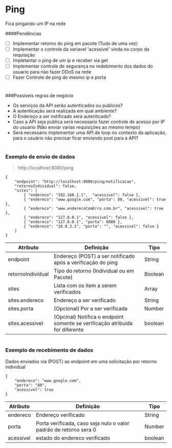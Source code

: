 # Ping
Fica pingando um IP na rede

####Pendências
-[ ] Implementar retorno do ping em pacote (Tudo de uma vez)
-[ ] Implementar o controle da variavel 'acessivel' vinda no corpo da requisição
-[ ] Impletantar o ping de um ip e receber via get
-[ ] Implementar controle de segurança no redebimento dos dados do usuario para não fazer DDoS na rede
-[ ] Fazer Controle de ping do mesmo ip e porta
#
###Possíveis regras de negócio
- Os serviços da API serão autenticados ou publicos?
- A autenticação será realizada em qual ambiente?
- O Endereço a ser notificado será autenticado?
- Caso a API seja publica será necessario fazer controle de acesso por IP do usuario (Não enviar varias requisições ao mesmo tempo)
- Será necessário implementar uma API de loop no contexto da aplicação, para o usuário não precisar ficar enviando post para a API?

#
### Exemplo de envio de dados

>http://localhost:8080/ping
>
```
{
	"endpoint": "http://localhost:8080/ping/notificacao",
	"retornoIndividual": false,
	"sites": [
		{ "endereco": "192.168.1.1",  "acessivel": false },
		{ "endereco": "www.google.com", "porta": 80, "acessivel": true },
		{ "endereco": "www.enderecoComErro.com.br", "acessivel": true },
		{ "endereco": "127.0.0.1", "acessivel": false },
		{ "endereco": "127.0.0.1", "porta": 8080 },
		{ "endereco": "10.0.3.1", "porta": "", "acessivel": false }
	]
}
```

|Atributo          |Definição| Tipo|
|------------------|---------|-----|
|endpoint          |Endereço (POST) a ser notificado após a verificação do ping | String |
|retornoIndividual | Tipo do retorno (Individual ou em Pacote)                  | Boolean |
|sites| Lista com os item a serem verificados| Array|
|sites.endereco|Endereço a ser verificado| String|
|sites.porta|(Opcional) Por a ser verificada|Number|
|sites.acessivel| (Opcinal) Notifica o endpoint somente se verificação atribuida for diferente | boolean|

#
### Exemplo de recebimento de dados
Dados enviados via (POST) ao endpoint em uma solicitação por retorno individual
```
{
    "endereco": "www.google.com",
    "porta": "80",
    "acessivel": true
}
```

|Atributo          |Definição| Tipo|
|------------------|---------|-----|
|endereco          |Endereço verificado| String |
|porta |Porta verificada, caso seja nulo o valor padrão de retorno sera 0| Number |
|acessivel |estado do endereco verificado| boolean |
